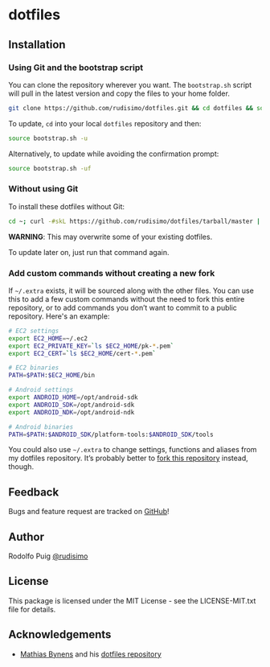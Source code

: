 # dotfiles

## Installation

### Using Git and the bootstrap script

You can clone the repository wherever you want. The `bootstrap.sh` script will pull in the latest version and copy the files to your home folder.
```bash
git clone https://github.com/rudisimo/dotfiles.git && cd dotfiles && source bootstrap.sh
```

To update, `cd` into your local `dotfiles` repository and then:
```bash
source bootstrap.sh -u
```

Alternatively, to update while avoiding the confirmation prompt:
```bash
source bootstrap.sh -uf
```

### Without using Git

To install these dotfiles without Git:
```bash
cd ~; curl -#skL https://github.com/rudisimo/dotfiles/tarball/master | tar -xzv --strip-components 1 --exclude={README.md,LICENSE-MIT.txt,bootstrap.sh};
```

**WARNING**: This may overwrite some of your existing dotfiles.

To update later on, just run that command again.

### Add custom commands without creating a new fork

If `~/.extra` exists, it will be sourced along with the other files. You can use this to add a few custom commands without the need to fork this entire repository, or to add commands you don’t want to commit to a public repository.
Here's an example:

```bash
# EC2 settings
export EC2_HOME=~/.ec2
export EC2_PRIVATE_KEY=`ls $EC2_HOME/pk-*.pem`
export EC2_CERT=`ls $EC2_HOME/cert-*.pem`

# EC2 binaries
PATH=$PATH:$EC2_HOME/bin

# Android settings
export ANDROID_HOME=/opt/android-sdk
export ANDROID_SDK=/opt/android-sdk
export ANDROID_NDK=/opt/android-ndk

# Android binaries
PATH=$PATH:$ANDROID_SDK/platform-tools:$ANDROID_SDK/tools
```

You could also use `~/.extra` to change settings, functions and aliases from my dotfiles repository. It’s probably better to [fork this repository](https://github.com/rudisimo/dotfiles/fork) instead, though.

## Feedback

Bugs and feature request are tracked on [GitHub](https://github.com/rudisimo/dotfiles/issues)!

## Author

Rodolfo Puig [@rudisimo](http://twitter.com/rudisimo "Follow @rudisimo on Twitter")

## License

This package is licensed under the MIT License - see the LICENSE-MIT.txt file for details.

## Acknowledgements

* [Mathias Bynens](http://mathiasbynens.be/) and his [dotfiles repository](https://github.com/mathiasbynens/dotfiles)
